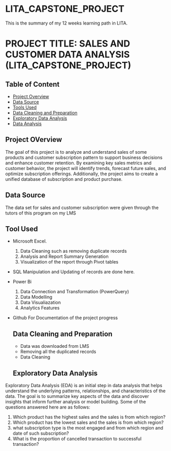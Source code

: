 # LITA_CAPSTONE_PROJECT
This is the summary of my 12 weeks learning path in LITA. 
# PROJECT TITLE: SALES AND CUSTOMER DATA ANALYSIS (LITA_CAPSTONE_PROJECT)


## Table of Content
- [Project Overview](https://github.com/PeaceofGoddev/LITA_CAPSTONE_PROJECT/tree/main?tab=readme-ov-file#project-overview)
- [Data Source](https://github.com/PeaceofGoddev/LITA_CAPSTONE_PROJECT/blob/main/README.md#data-source)
- [Tools Used](https://github.com/PeaceofGoddev/LITA_CAPSTONE_PROJECT/blob/main/README.md#tool-used)
- [Data Cleaning and Preparation](https://github.com/PeaceofGoddev/LITA_CAPSTONE_PROJECT/blob/main/README.md#data-cleaning-and-preparation)
- [Exploratory Data Analysis](https://github.com/PeaceofGoddev/LITA_CAPSTONE_PROJECT/blob/main/README.md#exploratory-data-analysis)
- [Data Analysis](https://github.com/PeaceofGoddev/LITA_CAPSTONE_PROJECT/tree/main?tab=readme-ov-file#project-overview)


## Project OVerview
The goal of this project is to analyze and understand sales of some products and customer subscription pattern to support business decisions and enhance customer retention. By examining key sales metrics and customer behavior, the project will identify trends, forecast future sales, and optimize subscription offerings. Additionally, the project aims to create a unified database of subscription and product purchase.

## Data Source
The data set for sales and customer subscription were given through the tutors of this program on my LMS

## Tool Used
- Microsoft Excel.
  1. Data Cleaning such as removing duplicate records
  2. Analysis and Report Summary Generation
  3. Visualization of the report through Pivot tables
- SQL
  Manipulation and Updating of records are done here.
- Power Bi
  1. Data Connection and Transformation (PowerQuery)
  2. Data Modelling
  3. Data Visualiazation
  4. Analytics Features
- Github
  For Documentation of the project progress

  ## Data Cleaning and Preparation
  - Data was downloaded from LMS
  - Removing all the duplicated records
  - Data Cleaning 
 
  ## Exploratory Data Analysis
Exploratory Data Analysis (EDA) is an initial step in data analysis that helps understand the underlying patterns, relationships, and characteristics of the data. The goal is to summarize key aspects of the data and discover insights that inform further analysis or model building.
Some of the questions answered here are as follows:
1. Which product has the highest sales and the sales is from which region?
2. Which product has the lowest sales and the sales is from which region?
3. what subscription type is the most engaged and from which region and date of such subscription?
4. What is the proportion of cancelled transaction to successful transaction?

  

